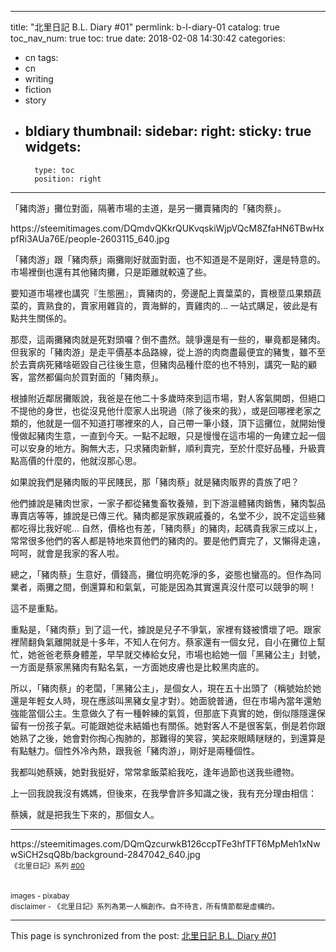 
---
title: "北里日記 B.L. Diary #01"
permlink: b-l-diary-01
catalog: true
toc_nav_num: true
toc: true
date: 2018-02-08 14:30:42
categories:
- cn
tags:
- cn
- writing
- fiction
- story
- bldiary
thumbnail: 
sidebar:
    right:
        sticky: true
widgets:
    -
        type: toc
        position: right
---


「豬肉游」攤位對面，隔著市場的主道，是另一攤賣豬肉的「豬肉蔡」。

<div class='pull-right'>https://steemitimages.com/DQmdvQKkrQUKvqskiWjpVQcM8ZfaHN6TBwHxpfRi3AUa76E/people-2603115_640.jpg</div>

「豬肉游」跟「豬肉蔡」兩攤剛好就面對面，也不知道是不是剛好，還是特意的。市場裡倒也還有其他豬肉攤，只是距離就較遠了些。

要知道市場裡也講究『生態圈』，賣豬肉的，旁邊配上賣葉菜的，賣根莖瓜果類蔬菜的，賣熟食的，賣家用雜貨的，賣海鮮的，賣雞肉的... 一站式購足，彼此是有點共生關係的。

那麼，這兩攤豬肉就是死對頭囉？倒不盡然。競爭還是有一些的，畢竟都是豬肉。但我家的「豬肉游」是走平價基本品路線，從上游的肉商盡最便宜的豬隻，雖不至於去賣病死豬啥砸毀自己往後生意，但豬肉品種什麼的也不特別，講究一點的顧客，當然都偏向於買對面的「豬肉蔡」。

根據附近鄰居攤販說，我爸是在他二十多歲時來到這市場，對人客氣開朗，但絕口不提他的身世，也從沒見他什麼家人出現過（除了後來的我），或是回哪裡老家之類的，他就是一個不知道打哪裡來的人，自己帶一筆小錢，頂下這攤位，就開始慢慢做起豬肉生意，一直到今天。一點不起眼，只是慢慢在這市場的一角建立起一個可以安身的地方。胸無大志，只求豬肉新鮮，順利賣完，至於什麼好品種，升級賣點高價的什麼的，他就沒那心思。

如果說我們是豬肉販的平民賤民，那「豬肉蔡」就是豬肉販界的貴族了吧？

他們據說是豬肉世家，一家子都從豬隻畜牧養殖，到下游溫體豬肉銷售，豬肉製品專賣店等等，據說是已傳三代。豬肉都是家族親戚養的，名堂不少，說不定這些豬都吃得比我好呢... 自然，價格也有差，「豬肉蔡」的豬肉，起碼貴我家三成以上，常常很多他們的客人都是特地來買他們的豬肉的。要是他們賣完了，又懶得走遠，呵呵，就會是我家的客人啦。

總之，「豬肉蔡」生意好，價錢高，攤位明亮乾淨的多，姿態也蠻高的。但作為同業者，兩攤之間，倒還算和和氣氣，可能是因為其實還真沒什麼可以競爭的啊！

這不是重點。

重點是，「豬肉蔡」到了這一代，據說是兒子不爭氣，家裡有錢被慣壞了吧。跟家裡鬧翻負氣離開就是十多年，不知人在何方。蔡家還有一個女兒，自小在攤位上幫忙，她爸爸老蔡身體差，早早就交棒給女兒，市場也給她一個「黑豬公主」封號，一方面是蔡家黑豬肉有點名氣，一方面她皮膚也是比較黑肉底的。

所以，「豬肉蔡」的老闆，「黑豬公主」，是個女人，現在五十出頭了（稱號始於她還是年輕女人時，現在應該叫黑豬女皇才對）。她面貌普通，但在市場內當年還勉強能當個公主。生意做久了有一種幹練的氣質，但那底下真實的她，倒似隱隱還保留有一份孩子氣。可能跟她從未結婚也有關係。她對客人不是很客氣，倒是若你跟她熟了之後，她會對你掏心掏肺的，那難得的笑容，笑起來眼睛瞇瞇的，到還算是有點魅力。個性外冷內熱，跟我爸「豬肉游」，剛好是兩種個性。

我都叫她蔡姨，她對我挺好，常常拿飯菜給我吃，逢年過節也送我些禮物。

上一回我說我沒有媽媽，但後來，在我學會許多知識之後，我有充分理由相信：

蔡姨，就是把我生下來的，那個女人。


*****
<div class='pull-right'>https://steemitimages.com/DQmQzcurwkB126ccpTFe3hfTFT6MpMeh1xNwwSiCH2sqQ8b/background-2847042_640.jpg</div>
<sub>《北里日記》系列 <a href="https://steemit.com/cn/@deanliu/b-l-diary-00">#00</a></sub>
<br>
<br><br>
<sub>images - pixabay</sub>
<br>
<sub>disclaimer - 《北里日記》系列為第一人稱創作。自不待言，所有情節都是虛構的。</sub>

- - -

This page is synchronized from the post: [北里日記 B.L. Diary #01](https://steemit.com/@deanliu/b-l-diary-01)
